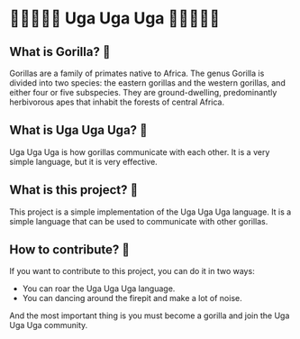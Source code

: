<h1>🦍🦍🦍🦍🦍 Uga Uga Uga 🦍🦍🦍🦍🦍</h1>

<h2> What is Gorilla? 🦍</h2>
<p> Gorillas are a family of primates native to Africa. The genus Gorilla is divided into two species: the eastern gorillas and the western gorillas, and either four or five subspecies. They are ground-dwelling, predominantly herbivorous apes that inhabit the forests of central Africa. </p>

<h2> What is Uga Uga Uga? 🦍</h2>
<p> Uga Uga Uga is how gorillas communicate with each other. It is a very simple language, but it is very effective. </p>

<h2> What is this project? 🦍</h2>
<p> This project is a simple implementation of the Uga Uga Uga language. It is a simple language that can be used to communicate with other gorillas. </p>

<h2> How to contribute? 🦍</h2>
<p> If you want to contribute to this project, you can do it in two ways: </p>
<ul>
<li> You can roar the Uga Uga Uga language. </li>
<li> You can dancing around the firepit and make a lot of noise. </li>
</ul>
<p> And the most important thing is you must become a gorilla and join the Uga Uga Uga community. </p>
